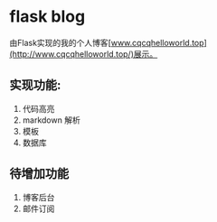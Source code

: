 # flask blog
由Flask实现的我的个人博客[www.cqcqhelloworld.top](http://www.cqcqhelloworld.top/)展示。

## 实现功能:

1. 代码高亮
2. markdown 解析
3. 模板
4. 数据库

## 待增加功能

1. 博客后台
2. 邮件订阅
